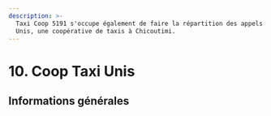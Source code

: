```yaml
---
description: >-
  Taxi Coop 5191 s'occupe également de faire la répartition des appels de Taxi
  Unis, une coopérative de taxis à Chicoutimi.
---
```


# 10. Coop Taxi Unis

## Informations générales
